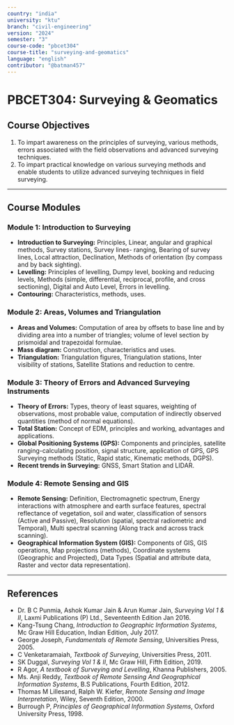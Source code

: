 ```yaml
---
country: "india"
university: "ktu"
branch: "civil-engineering"
version: "2024"
semester: "3"
course-code: "pbcet304"
course-title: "surveying-and-geomatics"
language: "english"
contributor: "@batman457"
---
```


# PBCET304: Surveying & Geomatics

## Course Objectives
1. To impart awareness on the principles of surveying, various methods, errors associated with the field observations and advanced surveying techniques.
2. To impart practical knowledge on various surveying methods and enable students to utilize advanced surveying techniques in field surveying.

---

## Course Modules

### Module 1: Introduction to Surveying
- **Introduction to Surveying:** Principles, Linear, angular and graphical methods, Survey stations, Survey lines- ranging, Bearing of survey lines, Local attraction, Declination, Methods of orientation (by compass and by back sighting).
- **Levelling:** Principles of levelling, Dumpy level, booking and reducing levels, Methods (simple, differential, reciprocal, profile, and cross sectioning), Digital and Auto Level, Errors in levelling.
- **Contouring:** Characteristics, methods, uses.

### Module 2: Areas, Volumes and Triangulation
- **Areas and Volumes:** Computation of area by offsets to base line and by dividing area into a number of triangles; volume of level section by prismoidal and trapezoidal formulae.
- **Mass diagram:** Construction, characteristics and uses.
- **Triangulation:** Triangulation figures, Triangulation stations, Inter visibility of stations, Satellite Stations and reduction to centre.

### Module 3: Theory of Errors and Advanced Surveying Instruments
- **Theory of Errors:** Types, theory of least squares, weighting of observations, most probable value, computation of indirectly observed quantities (method of normal equations).
- **Total Station:** Concept of EDM, principles and working, advantages and applications.
- **Global Positioning Systems (GPS):** Components and principles, satellite ranging-calculating position, signal structure, application of GPS, GPS Surveying methods (Static, Rapid static, Kinematic methods, DGPS).
- **Recent trends in Surveying:** GNSS, Smart Station and LIDAR.

### Module 4: Remote Sensing and GIS
- **Remote Sensing:** Definition, Electromagnetic spectrum, Energy interactions with atmosphere and earth surface features, spectral reflectance of vegetation, soil and water, classification of sensors (Active and Passive), Resolution (spatial, spectral radiometric and Temporal), Multi spectral scanning (Along track and across track scanning).
- **Geographical Information System (GIS):** Components of GIS, GIS operations, Map projections (methods), Coordinate systems (Geographic and Projected), Data Types (Spatial and attribute data, Raster and vector data representation).

---

## References

- Dr. B C Punmia, Ashok Kumar Jain & Arun Kumar Jain, *Surveying Vol 1 & II*, Laxmi Publications (P) Ltd., Seventeenth Edition Jan 2016.
- Kang-Tsung Chang, *Introduction to Geographic Information Systems*, Mc Graw Hill Education, Indian Edition, July 2017.
- George Joseph, *Fundamentals of Remote Sensing*, Universities Press, 2005.
- C Venketaramaiah, *Textbook of Surveying*, Universities Press, 2011.
- SK Duggal, *Surveying Vol 1 & II*, Mc Graw Hill, Fifth Edition, 2019.
- R Agor, *A textbook of Surveying and Levelling*, Khanna Publishers, 2005.
- Ms. Anji Reddy, *Textbook of Remote Sensing And Geographical Information Systems*, B.S Publications, Fourth Edition, 2012.
- Thomas M Lillesand, Ralph W. Kiefer, *Remote Sensing and Image Interpretation*, Wiley, Seventh Edition, 2000.
- Burrough P, *Principles of Geographical Information Systems*, Oxford University Press, 1998.
